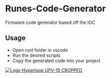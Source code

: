 # Runes-Code-Generator
Firmware code generator based off the IOC

## Usage
- Open root folder in vscode
- Run the desired scripts 
- Copy the generated code into your project

[![Logo Hyperloop UPV-10 CROPPED](https://user-images.githubusercontent.com/58437819/204690695-1fd3cac0-85f5-49c4-99e9-cb20ca89429f.png)](https://hyperloopupv.com/#/) 
